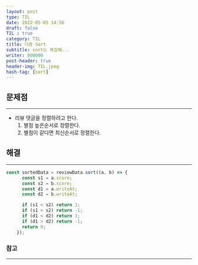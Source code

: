 ```yaml
---
layout: post
type: TIL
date: 2022-05-05 14:56
draft: false
TIL : true
category: TIL
title: 다중 Sort
subtitle: sort는 복잡해...
writer: 000000
post-header: true
header-img: TIL.jpeg
hash-tag: [sort]
---
```


## 문제점

---

- 리뷰 댓글을 정렬하려고 한다.
    1. 별점 높은순서로 정렬한다.
    2. 별점이 같다면 최신순서로 정렬한다.

## 해결

---

```jsx
const sortedData = reviewData.sort((a, b) => {
      const s1 = a.score;
      const s2 = b.score;
      const d1 = a.writeAt;
      const d2 = b.writeAt;

      if (s1 < s2) return 1;
      if (s1 > s2) return -1;
      if (d1 < d2) return 1;
      if (d1 > d2) return -1;
      return 0;
    });
```

### 참고

---

[Array.prototype.sort() - JavaScript | MDN]:https://developer.mozilla.org/ko/docs/Web/JavaScript/Reference/Global_Objects/Array/sort